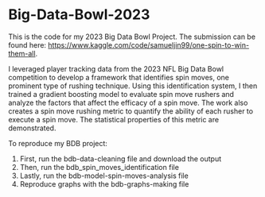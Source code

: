 # Big-Data-Bowl-2023
This is the code for my 2023 Big Data Bowl Project. The submission can be found here: https://www.kaggle.com/code/samueljin99/one-spin-to-win-them-all.

I leveraged player tracking data from the 2023 NFL Big Data Bowl competition to develop a framework that identifies spin moves, one prominent type of rushing technique.
Using this identification system, I then trained a gradient boosting model to evaluate spin move rushers and analyze the factors that affect the efficacy of a spin move.
The work also creates a spin move rushing metric to quantify the ability of each rusher to execute a spin move. The statistical properties of this metric are demonstrated.

To reproduce my BDB project:
1. First, run the bdb-data-cleaning file and download the output
2. Then, run the bdb_spin_moves_identification file
3. Lastly, run the bdb-model-spin-moves-analysis file
4. Reproduce graphs with the bdb-graphs-making file
